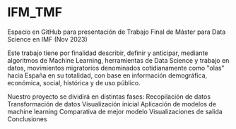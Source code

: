 # IFM_TMF
Espacio en GitHub para presentación de Trabajo Final de Máster para Data Science en IMF (Nov 2023)

Este trabajo tiene por finalidad describir, definir y anticipar, mediante algoritmos de Machine Learning, herramientas de Data Science y trabajo en datos, movimientos migratorios denominados cotidianamente como "olas" hacia España en su totalidad, con base en información demográfica, económica, social, histórica y de uso público.

Nuestro proyecto se dividirá en distintas fases:
Recopilación de datos
Transformación de datos
Visualización inicial
Aplicación de modelos de machine learning
Comparativa de mejor modelo
Visualizaciones de salida
Conclusiones
